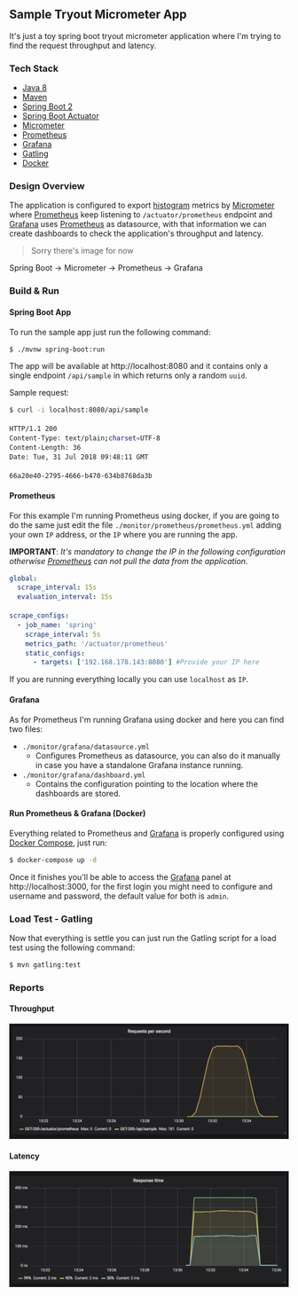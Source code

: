 Sample Tryout Micrometer App
---

It's just a toy spring boot tryout micrometer application where I'm trying to find the request
throughput and latency.

### Tech Stack

  * [Java 8](http://www.oracle.com/technetwork/java/javase/downloads/jdk8-downloads-2133151.html)
  * [Maven](https://maven.apache.org/)
  * [Spring Boot 2](https://spring.io/projects/spring-boot)
  * [Spring Boot Actuator](https://spring.io/projects/spring-boot)
  * [Micrometer](https://micrometer.io/)
  * [Prometheus](https://prometheus.io/)
  * [Grafana](https://grafana.com/)
  * [Gatling](https://gatling.io/)
  * [Docker](http://docker.io/)  

### Design Overview

The application is configured to export [histogram](https://github.com/micrometer-metrics/micrometer-docs/blob/master/src/docs/concepts/histogram-quantiles.adoc) 
metrics by [Micrometer](https://micrometer.io/) where [Prometheus](https://prometheus.io/) keep listening to
`/actuator/prometheus` endpoint and [Grafana](https://grafana.com/) uses [Prometheus](https://prometheus.io/) as datasource, 
with that information we can create dashboards to check the application's throughput and latency.

>Sorry there's image for now

Spring Boot &rarr; Micrometer &rarr; Prometheus &rarr; Grafana


### Build & Run

#### Spring Boot App

To run the sample app just run the following command:

```bash
$ ./mvnw spring-boot:run
```

The app will be available at http://localhost:8080 and it contains only a single endpoint `/api/sample` in which
returns only a random `uuid`.

Sample request:
```bash
$ curl -i localhost:8080/api/sample

HTTP/1.1 200
Content-Type: text/plain;charset=UTF-8
Content-Length: 36
Date: Tue, 31 Jul 2018 09:48:11 GMT

66a20e40-2795-4666-b470-634b8768da3b
```

#### Prometheus

For this example I'm running Prometheus using docker, if you are going to do the same just edit 
the file `./monitor/prometheus/prometheus.yml` adding your own `IP` address, or the `IP` where you are running the
app.

**IMPORTANT**: *It's mandatory to change the IP in the following configuration otherwise [Prometheus](https://prometheus.io/)
 can not pull the data from the application.*

```yaml
global:
  scrape_interval: 15s
  evaluation_interval: 15s

scrape_configs:
  - job_name: 'spring'
    scrape_interval: 5s
    metrics_path: '/actuator/prometheus'
    static_configs:
      - targets: ['192.168.178.143:8080'] #Provide your IP here
```

If you are running everything locally you can use `localhost` as `IP`.

#### Grafana

As for Prometheus I'm running Grafana using docker and here you can find two files:
 
 * `./monitor/grafana/datasource.yml`
   * Configures Prometheus as datasource, you can also do it manually in case you have a 
     standalone Grafana instance running. 
 * `./monitor/grafana/dashboard.yml`
   * Contains the configuration pointing to the location where the dashboards are stored.

#### Run Prometheus & Grafana (Docker)

Everything related to Prometheus and [Grafana](https://grafana.com/) is properly configured using 
[Docker Compose](https://docs.docker.com/compose/), just run:

```bash
$ docker-compose up -d
```

Once it finishes you'll be able to access the [Grafana](https://grafana.com/) panel at http://localhost:3000, 
for the first login you might need to configure and username and password, the default value for both is `admin`.

### Load Test - Gatling 

Now that everything is settle you can just run the Gatling script for a load test using the following command:

```bash
$ mvn gatling:test
```

### Reports

#### Throughput

![Throughput](./assets/throughput.png)

#### Latency

![Latency](./assets/latency.png)